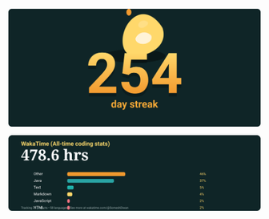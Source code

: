 <p align="center">
  <img src="./streak.svg" alt="GitHub streak" width="800"/>
</p>

<p align="center">
  <a href="https://wakatime.com/@SomeshDiwan" target="_blank">
    <img src="./wakatime.svg" alt="WakaTime activity (all time)" width="800"/>
  </a>
</p>
